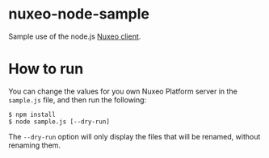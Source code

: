 # nuxeo-node-sample

Sample use of the node.js [Nuxeo client](https://github.com/nuxeo/nuxeo-js-client).

# How to run

You can change the values for you own Nuxeo Platform server in the `sample.js` file, and then run the following:

    $ npm install
    $ node sample.js [--dry-run]

The `--dry-run` option will only display the files that will be renamed, without renaming them.
